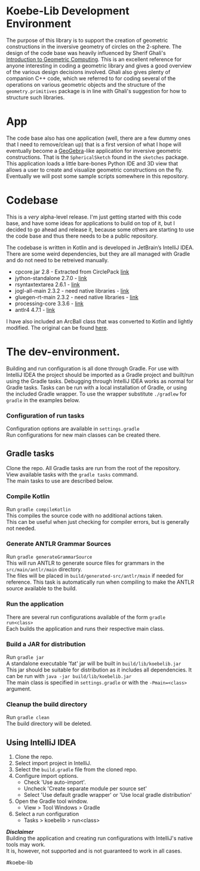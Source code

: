 # Koebe-Lib Development Environment

The purpose of this library is to support the creation of geometric constructions in the inversive geometry of circles on the 2-sphere.
The design of the code base was heavily influenced by Sherif Ghali's [Introduction to Geometric Computing](http://www.springer.com/us/book/9781848001145).
This is an excellent reference for anyone interesting in coding a geometric library and gives a good overview of the various design decisions involved.
Ghali also gives plenty of companion C++ code, which we referred to for coding several of the operations on various geometric objects and the structure of the `geometry.primitives` package is in line with Ghali's suggestion for how to structure such libraries.

# App

The code base also has one application (well, there are a few dummy ones that I need to remove/clean up) that is a first version of what I hope will eventually become a [GeoGebra](http://geogebra.org)-like application for inversive geometric constructions.
That is the `SphericalSketch` found in the `sketches` package.
This application loads a little bare-bones Python IDE and 3D view that allows a user to create and visualize geometric constructions on the fly.
Eventually we will post some sample scripts somewhere in this repository.

# Codebase

This is a _very_ alpha-level release.
I'm just getting started with this code base, and have some ideas for applications to build on top of it, but I decided to go ahead and release it, because some others are starting to use the code base and thus there needs to be a public repository.

The codebase is written in Kotlin and is developed in JetBrain’s IntelliJ IDEA.  
There are some weird dependencies, but they are all managed with Gradle and do not need to be retreived manually.

- cpcore.jar 2.8 - Extracted from CirclePack [link](http://www.math.utk.edu/%7Ekens/CirclePack/downloads/)
- jython-standalone 2.7.0 - [link](http://www.jython.org/downloads.html)
- rsyntaxtextarea 2.6.1 - [link](https://github.com/bobbylight/RSyntaxTextArea)
- jogl-all-main 2.3.2 - need native libraries - [link](http://jogamp.org/wiki/index.php/Release_2.3.2)
- gluegen-rt-main 2.3.2 - need native libraries - [link](http://jogamp.org/wiki/index.php/Release_2.3.2)
- processing-core 3.3.6 - [link](https://processing.org/download/)
- antlr4 4.7.1 - [link](https://www.antlr.org/download.html)

I have also included an ArcBall class that was converted to Kotlin and lightly modified. The
original can be found [here](https://github.com/RandomEtc/processing-arcball/).

# The dev-environment.

Building and run configuration is all done through Gradle.
For use with IntelliJ IDEA the project should be imported as a Gradle project and built/run using the Gradle tasks.
Debugging through IntelliJ IDEA works as normal for Gradle tasks.
Tasks can be run with a local installation of Gradle, or using the included Gradle wrapper.
To use the wrapper substitute `./gradlew` for `gradle` in the examples below.

### Configuration of run tasks
Configuration options are available in `settings.gradle`  
Run configurations for new main classes can be created there.

## Gradle tasks
Clone the repo. All Gradle tasks are run from the root of the repository.  
View available tasks with the `gradle tasks` command.  
The main tasks to use are described below.

### Compile Kotlin
Run `gradle compileKotlin`  
This compiles the source code with no additional actions taken.  
This can be useful when just checking for compiler errors, but is generally not needed.

### Generate ANTLR Grammar Sources
Run `gradle generateGrammarSource`  
This will run ANTLR to generate source files for grammars in the `src/main/antlr/main` directory.  
The files will be placed in `build/generated-src/antlr/main` if needed for reference. 
This task is automatically run when compiling to make the ANTLR source available to the build.

### Run the application
There are several run configurations available of the form `gradle run<class>`  
Each builds the application and runs their respective main class.

### Build a JAR for distribution
Run `gradle jar`  
A standalone executable 'fat' jar will be built in `build/lib/koebelib.jar`  
This jar should be suitable for distribution as it includes all dependencies.
It can be run with `java -jar build/lib/koebelib.jar`  
The main class is specified in `settings.gradle` or with the `-Pmain=<class>` argument.  

### Cleanup the build directory
Run `gradle clean`  
The build directory will be deleted.

## Using IntelliJ IDEA

1. Clone the repo.
2. Select import project in IntelliJ.
3. Select the `build.gradle` file from the cloned repo.
4. Configure import options.
    - Check 'Use auto-import'.
    - Uncheck 'Create separate module per source set'
    - Select 'Use default gradle wrapper' or 'Use local gradle distribution'
5. Open the Gradle tool window.
    - View > Tool Windows > Gradle
6. Select a run configuration
    - Tasks > koebelib > run\<class\>

**_Disclaimer_**  
Building the application and creating run configurations with IntelliJ's native tools may work.  
It is, however, not supported and is not guaranteed to work in all cases.

#koebe-lib

